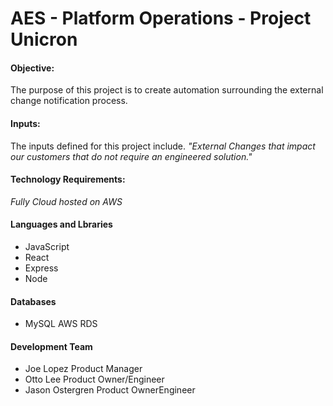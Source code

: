 # AES - Platform Operations - Project Unicron

#### Objective:

The purpose of this project is to create automation surrounding the external change notification process. 

#### Inputs:

The inputs defined for this project include. 
*"External Changes that impact our customers that do not require an engineered solution."* 

#### Technology Requirements: 

*Fully Cloud hosted on AWS*

#### Languages and Lbraries

- JavaScript
- React
- Express
- Node

#### Databases 

- MySQL AWS RDS

#### Development Team

- Joe Lopez Product Manager
- Otto Lee Product Owner/Engineer 
- Jason Ostergren Product OwnerEngineer 






